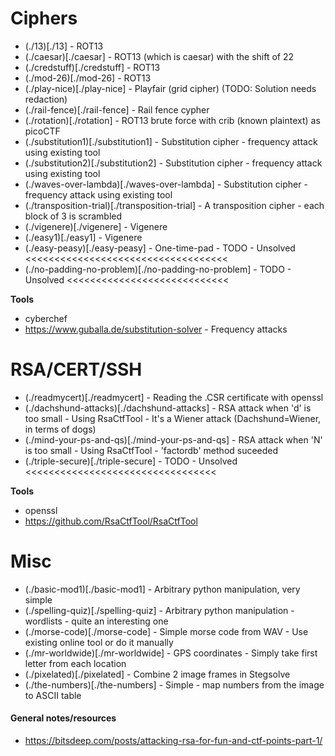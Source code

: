 # Ciphers

* (./13)[./13] - ROT13 
* (./caesar)[./caesar] - ROT13 (which is caesar) with the shift of 22
* (./credstuff)[./credstuff] - ROT13
* (./mod-26)[./mod-26] - ROT13
* (./play-nice)[./play-nice] - Playfair (grid cipher) (TODO: Solution needs redaction)
* (./rail-fence)[./rail-fence] - Rail fence cypher
* (./rotation)[./rotation] - ROT13 brute force with crib (known plaintext) as picoCTF
* (./substitution1)[./substitution1] - Substitution cipher - frequency attack using existing tool
* (./substitution2)[./substitution2] - Substitution cipher - frequency attack using existing tool
* (./waves-over-lambda)[./waves-over-lambda] - Substitution cipher - frequency attack using existing tool
* (./transposition-trial)[./transposition-trial] - A transposition cipher - each block of 3 is scrambled
* (./vigenere)[./vigenere] - Vigenere
* (./easy1)[./easy1] - Vigenere 
* (./easy-peasy)[./easy-peasy] - One-time-pad - TODO - Unsolved <<<<<<<<<<<<<<<<<<<<<<<<<<<<<<<<<<<
* (./no-padding-no-problem)[./no-padding-no-problem] - TODO - Unsolved <<<<<<<<<<<<<<<<<<<<<<<<<<<<

**Tools**

* cyberchef
* https://www.guballa.de/substitution-solver - Frequency attacks

# RSA/CERT/SSH

* (./readmycert)[./readmycert] - Reading the .CSR certificate with openssl 
* (./dachshund-attacks)[./dachshund-attacks] - RSA attack when 'd' is too small - Using RsaCtfTool - It's a Wiener attack (Dachshund=Wiener, in terms of dogs)
* (./mind-your-ps-and-qs)[./mind-your-ps-and-qs] - RSA attack when 'N' is too small - Using RsaCtfTool - 'factordb' method suceeded
* (./triple-secure)[./triple-secure] - TODO - Unsolved <<<<<<<<<<<<<<<<<<<<<<<<<<<<<<<<<

**Tools**

* openssl
* https://github.com/RsaCtfTool/RsaCtfTool

# Misc

* (./basic-mod1)[./basic-mod1] - Arbitrary python manipulation, very simple
* (./spelling-quiz)[./spelling-quiz] - Arbitrary python manipulation - wordlists - quite an interesting one
* (./morse-code)[./morse-code] - Simple morse code from WAV - Use existing online tool or do it manually
* (./mr-worldwide)[./mr-worldwide] - GPS coordinates - Simply take first letter from each location
* (./pixelated)[./pixelated] - Combine 2 image frames in Stegsolve
* (./the-numbers)[./the-numbers] - Simple - map numbers from the image to ASCII table

#### General notes/resources

* https://bitsdeep.com/posts/attacking-rsa-for-fun-and-ctf-points-part-1/

